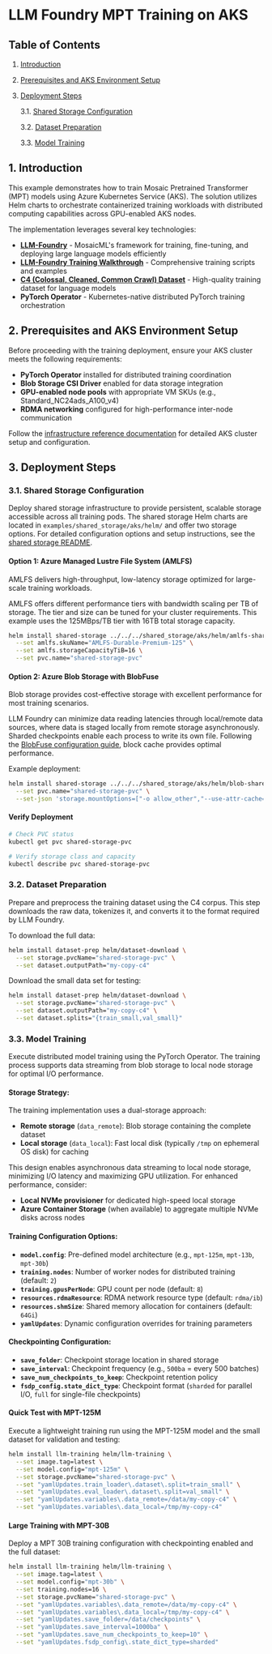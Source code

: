 # LLM Foundry MPT Training on AKS

## Table of Contents

1. [Introduction](#1-introduction)
2. [Prerequisites and AKS Environment Setup](#2-prerequisites-and-aks-environment-setup)
3. [Deployment Steps](#3-deployment-steps)
   
   3.1. [Shared Storage Configuration](#31-shared-storage-configuration)
   
   3.2. [Dataset Preparation](#32-dataset-preparation)
   
   3.3. [Model Training](#33-model-training)

## 1. Introduction

This example demonstrates how to train Mosaic Pretrained Transformer (MPT) models using Azure Kubernetes Service (AKS). The solution utilizes Helm charts to orchestrate containerized training workloads with distributed computing capabilities across GPU-enabled AKS nodes.

The implementation leverages several key technologies:

- **[LLM-Foundry](https://github.com/mosaicml/llm-foundry)** - MosaicML's framework for training, fine-tuning, and deploying large language models efficiently
- **[LLM-Foundry Training Walkthrough](https://github.com/mosaicml/llm-foundry/tree/main/scripts/train)** - Comprehensive training scripts and examples
- **[C4 (Colossal, Cleaned, Common Crawl) Dataset](https://huggingface.co/datasets/allenai/c4)** - High-quality training dataset for language models
- **PyTorch Operator** - Kubernetes-native distributed PyTorch training orchestration

## 2. Prerequisites and AKS Environment Setup

Before proceeding with the training deployment, ensure your AKS cluster meets the following requirements:

- **PyTorch Operator** installed for distributed training coordination
- **Blob Storage CSI Driver** enabled for data storage integration  
- **GPU-enabled node pools** with appropriate VM SKUs (e.g., Standard_NC24ads_A100_v4)
- **RDMA networking** configured for high-performance inter-node communication

Follow the [infrastructure reference documentation](../../../infrastructure_references/aks/README.md) for detailed AKS cluster setup and configuration.

## 3. Deployment Steps

### 3.1. Shared Storage Configuration

Deploy shared storage infrastructure to provide persistent, scalable storage accessible across all training pods. The shared storage Helm charts are located in `examples/shared_storage/aks/helm/` and offer two storage options. For detailed configuration options and setup instructions, see the [shared storage README](../../../shared_storage/aks/README.md).

#### Option 1: Azure Managed Lustre File System (AMLFS)

AMLFS delivers high-throughput, low-latency storage optimized for large-scale training workloads. 

AMLFS offers different performance tiers with bandwidth scaling per TB of storage. The tier and size can be tuned for your cluster requirements. This example uses the 125MBps/TB tier with 16TB total storage capacity.

```bash
helm install shared-storage ../../../shared_storage/aks/helm/amlfs-shared-storage \
  --set amlfs.skuName="AMLFS-Durable-Premium-125" \
  --set amlfs.storageCapacityTiB=16 \
  --set pvc.name="shared-storage-pvc"
```

#### Option 2: Azure Blob Storage with BlobFuse

Blob storage provides cost-effective storage with excellent performance for most training scenarios.

LLM Foundry can minimize data reading latencies through local/remote data sources, where data is staged locally from remote storage asynchronously. Sharded checkpoints enable each process to write its own file. Following the [BlobFuse configuration guide](https://github.com/Azure/azure-storage-fuse?tab=readme-ov-file#config-guide), block cache provides optimal performance.

Example deployment:

```bash
helm install shared-storage ../../../shared_storage/aks/helm/blob-shared-storage \
  --set pvc.name="shared-storage-pvc" \
  --set-json 'storage.mountOptions=["-o allow_other","--use-attr-cache=true","--cancel-list-on-mount-seconds=10","-o attr_timeout=120","-o entry_timeout=120","-o negative_timeout=120","--log-level=LOG_WARNING","--file-cache-timeout-in-seconds=120","--block-cache","--block-cache-block-size=32","--block-cache-parallelism=80"]'
```

#### Verify Deployment

```bash
# Check PVC status
kubectl get pvc shared-storage-pvc

# Verify storage class and capacity
kubectl describe pvc shared-storage-pvc
``` 

### 3.2. Dataset Preparation

Prepare and preprocess the training dataset using the C4 corpus. This step downloads the raw data, tokenizes it, and converts it to the format required by LLM Foundry.

To download the full data:

```bash
helm install dataset-prep helm/dataset-download \
  --set storage.pvcName="shared-storage-pvc" \
  --set dataset.outputPath="my-copy-c4"
```

Download the small data set for testing:

```bash
helm install dataset-prep helm/dataset-download \
  --set storage.pvcName="shared-storage-pvc" \
  --set dataset.outputPath="my-copy-c4" \
  --set dataset.splits="{train_small,val_small}"
```

### 3.3. Model Training

Execute distributed model training using the PyTorch Operator. The training process supports data streaming from blob storage to local node storage for optimal I/O performance.

#### Storage Strategy:

The training implementation uses a dual-storage approach:
- **Remote storage** (`data_remote`): Blob storage containing the complete dataset
- **Local storage** (`data_local`): Fast local disk (typically `/tmp` on ephemeral OS disk) for caching

This design enables asynchronous data streaming to local node storage, minimizing I/O latency and maximizing GPU utilization. For enhanced performance, consider:
- **Local NVMe provisioner** for dedicated high-speed local storage
- **Azure Container Storage** (when available) to aggregate multiple NVMe disks across nodes

#### Training Configuration Options:

- **`model.config`**: Pre-defined model architecture (e.g., `mpt-125m`, `mpt-13b`, `mpt-30b`)
- **`training.nodes`**: Number of worker nodes for distributed training (default: `2`)
- **`training.gpusPerNode`**: GPU count per node (default: `8`)
- **`resources.rdmaResource`**: RDMA network resource type (default: `rdma/ib`)
- **`resources.shmSize`**: Shared memory allocation for containers (default: `64Gi`)
- **`yamlUpdates`**: Dynamic configuration overrides for training parameters

#### Checkpointing Configuration:

- **`save_folder`**: Checkpoint storage location in shared storage
- **`save_interval`**: Checkpoint frequency (e.g., `500ba` = every 500 batches)
- **`save_num_checkpoints_to_keep`**: Checkpoint retention policy
- **`fsdp_config.state_dict_type`**: Checkpoint format (`sharded` for parallel I/O, `full` for single-file checkpoints)

#### Quick Test with MPT-125M

Execute a lightweight training run using the MPT-125M model and the small dataset for validation and testing:

```bash
helm install llm-training helm/llm-training \
  --set image.tag=latest \
  --set model.config="mpt-125m" \
  --set storage.pvcName="shared-storage-pvc" \
  --set "yamlUpdates.train_loader\.dataset\.split=train_small" \
  --set "yamlUpdates.eval_loader\.dataset\.split=val_small" \
  --set "yamlUpdates.variables\.data_remote=/data/my-copy-c4" \
  --set "yamlUpdates.variables\.data_local=/tmp/my-copy-c4"
```

#### Large Training with MPT-30B

Deploy a MPT 30B training configuration with checkpointing enabled and the full dataset:

```bash
helm install llm-training helm/llm-training \
  --set image.tag=latest \
  --set model.config="mpt-30b" \
  --set training.nodes=16 \
  --set storage.pvcName="shared-storage-pvc" \
  --set "yamlUpdates.variables\.data_remote=/data/my-copy-c4" \
  --set "yamlUpdates.variables\.data_local=/tmp/my-copy-c4" \
  --set "yamlUpdates.save_folder=/data/checkpoints" \
  --set "yamlUpdates.save_interval=1000ba" \
  --set "yamlUpdates.save_num_checkpoints_to_keep=10" \
  --set "yamlUpdates.fsdp_config\.state_dict_type=sharded"
```



